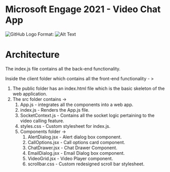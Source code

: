 # Microsoft Engage 2021 - Video Chat App

![GitHub Logo](E:\Pictures\Screenshots\Screenshot (519))
Format: ![Alt Text](url)

# Architecture 

The index.js file contains all the back-end functionality. 

Inside the client folder which contains all the front-end functionality - >

1. The public folder has an index.html file which is the basic skeleton of the web application.
2. The src folder contains ->
    1. App.js - integrates all the components into a web app.
    1. index.js - Renders the App.js file.
    1. SocketContext.js - Contains all the socket logic pertaining to the video calling feature.
    1. styles.css - Custom stylesheet for index.js.
    1. Components folder ->
        1. AlertDialog.jsx - Alert dialog box component.
        1. CallOptions.jsx - Call options card component. 
        1. ChatDrawer.jsx - Chat Drawer Component. 
        1. EmailDialog.jsx - Email Dialog box component. 
        1. VideoGrid.jsx - Video Player component. 
        1. scrollbar.css - Custom redesigned scroll bar stylesheet.
       
        
